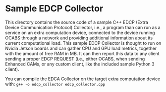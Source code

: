# Sample EDCP Collector

This directory contains the source code of a sample C++ EDCP (Extra Device Communication Protocol) Collector, i.e., a program than can run as a service on an extra computation device, connected to the device running OCABS through a network and providing additional information about its current computational load.
This sample EDCP Collector is thought to run on Nvidia Jetson boards and can gather CPU and GPU load metrics, together with the amount of free RAM in MB.
It can then report this data to any client sending a proper EDCP REQUEST (i.e., either OCABS, when sending Enhanced CAMs, or any custom client, like the included sample Python 3 client).
 
You can compile the EDCA Collector on the target extra computation device with:
`g++ -o edcp_collector edcp_collector.cpp`
